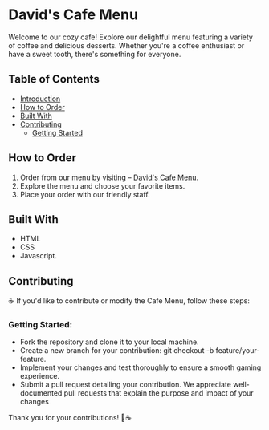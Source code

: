 # David's Cafe Menu

Welcome to our cozy cafe! Explore our delightful menu featuring a variety of coffee and delicious desserts. Whether you're a coffee enthusiast or have a sweet tooth, there's something for everyone.

## Table of Contents
- [Introduction](#David's-Cafe-Menu)
- [How to Order](#How-to-Order)
- [Built With](#built-with)
- [Contributing](#contributing)
  - [Getting Started](#getting-started)

## How to Order
1. Order from our menu by visiting – [David's Cafe Menu](https://davids-cafe.netlify.app).
3. Explore the menu and choose your favorite items.
4. Place your order with our friendly staff.

## Built With
<ul>
    <li>HTML</li>
    <li>CSS </li>
    <li>Javascript.</li>
</ul>

## Contributing
☕️ If you'd like to contribute or modify the Cafe Menu, follow these steps:

  ### Getting Started:
  <ul>
      <li>Fork the repository and clone it to your local machine.</li>
      <li>Create a new branch for your contribution: git checkout -b feature/your-feature.</li>
      <li>Implement your changes and test thoroughly to ensure a smooth gaming experience.</li>
      <li>Submit a pull request detailing your contribution. We appreciate well-documented pull requests that explain the purpose and impact of your changes</li>
  </ul>

Thank you for your contributions! 🍰☕️
